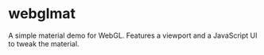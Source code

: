 webglmat
========

A simple material demo for WebGL. Features a viewport and a JavaScript UI to tweak the material.
